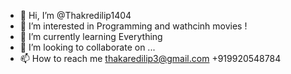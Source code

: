 - 👋 Hi, I’m @Thakredilip1404
- 👀 I’m interested in Programming and wathcinh movies !
- 🌱 I’m currently learning Everything
- 💞️ I’m looking to collaborate on ...
- 📫 How to reach me thakaredilip3@gmail.com +919920548784
<!---
Thakredilip1404/Thakredilip1404 is a ✨ special ✨ repository because its `README.md` (this file) appears on your GitHub profile.
You can click the Preview link to take a look at your changes.
--->
